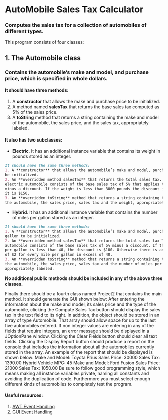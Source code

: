 # AutoMobile Sales Tax Calculator
### Computes the sales tax for a collection of automobiles of different types. 
This program consists of four classes:
## 1. The Automobile class
### Contains the automobile’s make and model, and purchase price, which is specified in whole dollars. 
#### It should have three methods:
1. A **constructor** that allows the make and purchase price to be initialized.
2. A method named **salesTax** that returns the base sales tax computed as 5% of the sales price.
3. A **toString** method that returns a string containing the make and model of the automobile, the sales price, and the sales tax, appropriately labeled.
#### It also has two subclasses: 
- **Electric**. It has an additional instance variable that contains its weight in pounds stored as an integer. 
```markdown
It should have the same three methods:
1. A **constructor** that allows the automobile’s make and model, purchase price and weight to
be initialized.
2. An **overridden method salesTax** that returns the total sales tax. The sales tax for an
electric automobile consists of the base sales tax of 5% that applies to all automobiles
minus a discount. If the weight is less than 3000 pounds the discount is $200. Otherwise
it is $150.
3. An **overridden toString** method that returns a string containing the make and model of
the automobile, the sales price, sales tax and the weight, appropriately labeled.
```
- **Hybrid**. It has an additional instance variable that contains the number of miles per gallon stored as an integer. 
```markdown
It should have the same three methods:
1. A **constructor** that allows the automobile’s make and model, purchase price and miles per
gallon to be initialized.
2. An **overridden method salesTax** that returns the total sales tax The sales tax for a hybrid
automobile consists of the base sales tax of 5% minus a discount. If the number of miles
per gallon is less than 40, the discount is $100. Otherwise there is an additional discount
of $2 for every mile per gallon in excess of 40.
3. An **overridden toString** method that returns a string containing the make and model of
the automobile, the sales price, sales tax and the number of miles per gallon,
appropriately labeled.
```
**No additional public methods should be included in any of the above three classes.**

Finally there should be a fourth class named Project2 that contains the main method. It should
generate the GUI shown below:
After entering the information about the make and model, its sales price and the type of the
automobile, clicking the Compute Sales Tax button should display the sales tax in the text field
to its right. In addition, the object should be stored in an array of type Automobile. That array
should allow space for up to the last five automobiles entered.
If non integer values are entering in any of the fields that require integers, an error message
should be displayed in a JOptionPane window.
Clicking the Clear Fields button should clear all text fields.
Clicking the Display Report button should produce a report on the console that includes the
information about all the automobiles currently stored in the array. An example of the report that
should be displayed is shown below:
Make and Model: Toyota Prius
Sales Price: 30000
Sales Tax: 1390.00
Hybrid Vehicle
MPG: 45
Make and Model: Ford Fusion
Sales Price: 21000
Sales Tax: 1050.00
Be sure to follow good programming style, which means making all instance variables private,
naming all constants and avoiding the duplication of code. Furthermore you must select enough
different kinds of automobiles to completely test the program.

#### Useful resources: 
1. [AWT Event Handling](https://www.tutorialspoint.com/awt/pdf/awt_event_handling.pdf)
2. [GUI Event Handling](http://www2.mta.ac.il/~urishamay/JavaResources/swingeventhandling.pdf)
